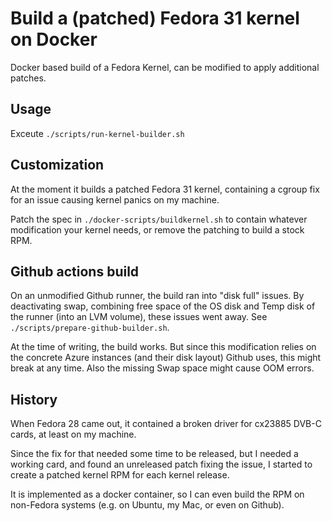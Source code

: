 # Build a (patched) Fedora 31 kernel on Docker

Docker based build of a Fedora Kernel, can be modified to apply additional patches.

## Usage

Exceute `./scripts/run-kernel-builder.sh`

## Customization

At the moment it builds a patched Fedora 31 kernel, containing a cgroup fix for an issue causing
kernel panics on my machine.

Patch the spec in `./docker-scripts/buildkernel.sh` to contain whatever modification your kernel needs,
or remove the patching to build a stock RPM.

## Github actions build

On an unmodified Github runner, the build ran into "disk full" issues. By deactivating swap, combining free
space of the OS disk and Temp disk of the runner (into an LVM volume), these issues went away. See `./scripts/prepare-github-builder.sh`.

At the time of writing, the build works. But since this modification relies on the concrete Azure instances
(and their disk layout) Github uses, this might break at any time. Also the missing Swap space might
cause OOM errors.

## History

When Fedora 28 came out, it contained a broken driver for cx23885 DVB-C cards,
at least on my machine.

Since the fix for that needed some time to be released, but I needed a working
card, and found an unreleased patch fixing the issue, I started to create a
patched kernel RPM for each kernel release.

It is implemented as a docker container, so I can even build the RPM on
non-Fedora systems (e.g. on Ubuntu, my Mac, or even on Github).
